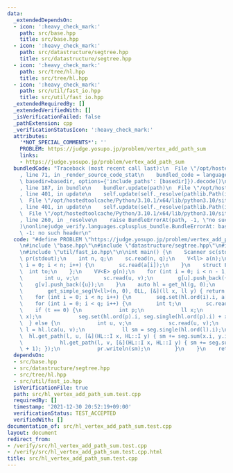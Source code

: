 ```yaml
---
data:
  _extendedDependsOn:
  - icon: ':heavy_check_mark:'
    path: src/base.hpp
    title: src/base.hpp
  - icon: ':heavy_check_mark:'
    path: src/datastructure/segtree.hpp
    title: src/datastructure/segtree.hpp
  - icon: ':heavy_check_mark:'
    path: src/tree/hl.hpp
    title: src/tree/hl.hpp
  - icon: ':heavy_check_mark:'
    path: src/util/fast_io.hpp
    title: src/util/fast_io.hpp
  _extendedRequiredBy: []
  _extendedVerifiedWith: []
  _isVerificationFailed: false
  _pathExtension: cpp
  _verificationStatusIcon: ':heavy_check_mark:'
  attributes:
    '*NOT_SPECIAL_COMMENTS*': ''
    PROBLEM: https://judge.yosupo.jp/problem/vertex_add_path_sum
    links:
    - https://judge.yosupo.jp/problem/vertex_add_path_sum
  bundledCode: "Traceback (most recent call last):\n  File \"/opt/hostedtoolcache/Python/3.10.1/x64/lib/python3.10/site-packages/onlinejudge_verify/documentation/build.py\"\
    , line 71, in _render_source_code_stat\n    bundled_code = language.bundle(stat.path,\
    \ basedir=basedir, options={'include_paths': [basedir]}).decode()\n  File \"/opt/hostedtoolcache/Python/3.10.1/x64/lib/python3.10/site-packages/onlinejudge_verify/languages/cplusplus.py\"\
    , line 187, in bundle\n    bundler.update(path)\n  File \"/opt/hostedtoolcache/Python/3.10.1/x64/lib/python3.10/site-packages/onlinejudge_verify/languages/cplusplus_bundle.py\"\
    , line 401, in update\n    self.update(self._resolve(pathlib.Path(included), included_from=path))\n\
    \  File \"/opt/hostedtoolcache/Python/3.10.1/x64/lib/python3.10/site-packages/onlinejudge_verify/languages/cplusplus_bundle.py\"\
    , line 401, in update\n    self.update(self._resolve(pathlib.Path(included), included_from=path))\n\
    \  File \"/opt/hostedtoolcache/Python/3.10.1/x64/lib/python3.10/site-packages/onlinejudge_verify/languages/cplusplus_bundle.py\"\
    , line 260, in _resolve\n    raise BundleErrorAt(path, -1, \"no such header\"\
    )\nonlinejudge_verify.languages.cplusplus_bundle.BundleErrorAt: base.hpp: line\
    \ -1: no such header\n"
  code: "#define PROBLEM \"https://judge.yosupo.jp/problem/vertex_add_path_sum\"\n\
    \n#include \"base.hpp\"\n#include \"datastructure/segtree.hpp\"\n#include \"tree/hl.hpp\"\
    \n#include \"util/fast_io.hpp\"\n\nint main() {\n    Scanner sc(stdin);\n    Printer\
    \ pr(stdout);\n    int n, q;\n    sc.read(n, q);\n    V<ll> a(n);\n    for (int\
    \ i = 0; i < n; i++) {\n        sc.read(a[i]);\n    }\n    struct E {\n      \
    \  int to;\n    };\n    VV<E> g(n);\n    for (int i = 0; i < n - 1; i++) {\n \
    \       int u, v;\n        sc.read(u, v);\n        g[u].push_back({v});\n    \
    \    g[v].push_back({u});\n    }\n    auto hl = get_hl(g, 0);\n    auto seg =\n\
    \        get_simple_seg(V<ll>(n, 0), 0LL, [&](ll x, ll y) { return x + y; });\n\
    \    for (int i = 0; i < n; i++) {\n        seg.set(hl.ord(i).i, a[i]);\n    }\n\
    \    for (int i = 0; i < q; i++) {\n        int t;\n        sc.read(t);\n    \
    \    if (t == 0) {\n            int p;\n            ll x;\n            sc.read(p,\
    \ x);\n            seg.set(hl.ord(p).i, seg.single(hl.ord(p).i) + x);\n      \
    \  } else {\n            int u, v;\n            sc.read(u, v);\n            int\
    \ l = hl.lca(u, v);\n            ll sm = seg.single(hl.ord(l).i);\n          \
    \  hl.get_path(l, u, [&](HL::I x, HL::I y) { sm += seg.sum(x.i, y.i + 1); });\n\
    \            hl.get_path(l, v, [&](HL::I x, HL::I y) { sm += seg.sum(x.i, y.i\
    \ + 1); });\n            pr.writeln(sm);\n        }\n    }\n    return 0;\n}\n"
  dependsOn:
  - src/base.hpp
  - src/datastructure/segtree.hpp
  - src/tree/hl.hpp
  - src/util/fast_io.hpp
  isVerificationFile: true
  path: src/hl_vertex_add_path_sum.test.cpp
  requiredBy: []
  timestamp: '2021-12-30 20:52:19+09:00'
  verificationStatus: TEST_ACCEPTED
  verifiedWith: []
documentation_of: src/hl_vertex_add_path_sum.test.cpp
layout: document
redirect_from:
- /verify/src/hl_vertex_add_path_sum.test.cpp
- /verify/src/hl_vertex_add_path_sum.test.cpp.html
title: src/hl_vertex_add_path_sum.test.cpp
---
```

